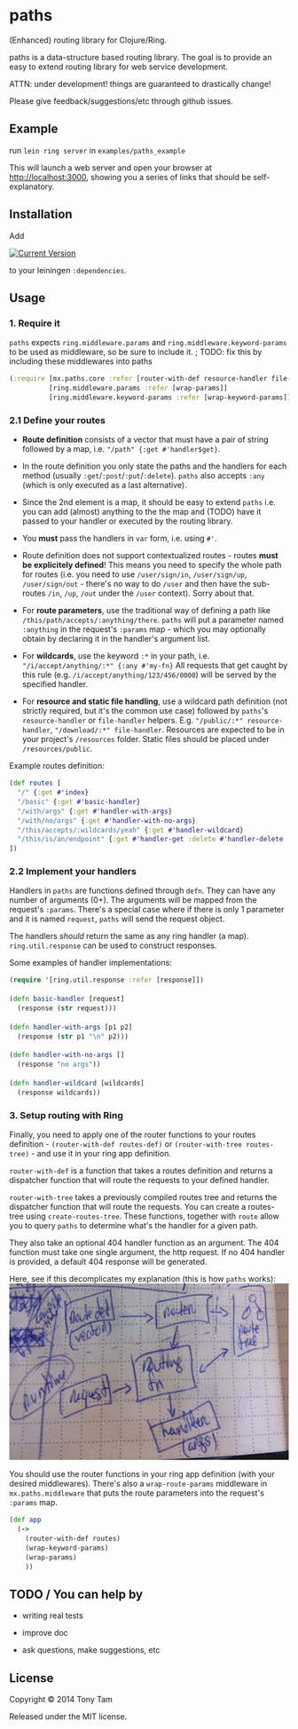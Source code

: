 # paths

(Enhanced) routing library for Clojure/Ring.

paths is a data-structure based routing library. The goal is to provide an easy to extend routing library for web service development.

ATTN: under development! things are guaranteed to drastically change!

Please give feedback/suggestions/etc through github issues.



## Example

run `lein ring server` in `examples/paths_example`

This will launch a web server and open your browser at [http://localhost:3000](http://localhost:3000), showing you a series of links that should be self-explanatory.



## Installation

Add

[![Current Version](https://clojars.org/paths/latest-version.svg)](https://clojars.org/paths)

to your leiningen `:dependencies`.



## Usage

### 1. Require it
`paths` expects `ring.middleware.params` and `ring.middleware.keyword-params` to be used as middleware, so be sure to include it. ; TODO: fix this by including these middlewares into paths

```clojure
(:require [mx.paths.core :refer [router-with-def resource-handler file-handler]]
          [ring.middleware.params :refer [wrap-params]]
          [ring.middleware.keyword-params :refer [wrap-keyword-params]])
```



### 2.1 Define your routes
- **Route definition** consists of a vector that must have a pair of string followed by a map, i.e. `"/path" {:get #'handler$get}`.

- In the route definition you only state the paths and the handlers for each method (usually `:get`/`:post`/`:put`/`:delete`). `paths` also accepts `:any` (which is only executed as a last alternative).

- Since the 2nd element is a map, it should be easy to extend `paths` i.e. you can add (almost) anything to the the map and (TODO) have it passed to your handler or executed by the routing library.

- You **must** pass the handlers in `var` form, i.e. using `#'`.

- Route definition does not support contextualized routes - routes **must be explicitely defined**! This means you need to specify the whole path for routes (i.e. you need to use `/user/sign/in`, `/user/sign/up`, `/user/sign/out` - there's no way to do `/user` and then have the sub-routes `/in`, `/up`, `/out` under the `/user` context). Sorry about that.

- For **route parameters**, use the traditional way of defining a path like `/this/path/accepts/:anything/there`. `paths` will put a parameter named `:anything` in the request's `:params` map - which you may optionally obtain by declaring it in the handler's argument list.

- For **wildcards**, use the keyword `:*` in your path, i.e. `"/i/accept/anything/:*" {:any #'my-fn}` All requests that get caught by this rule (e.g. `/i/accept/anything/123/456/0000`) will be served by the specified handler.

- For **resource and static file handling**, use a wildcard path definition (not strictly required, but it's the common use case) followed by `paths`'s `resource-handler` or `file-handler` helpers. E.g. `"/public/:*" resource-handler`, `"/download/:*" file-handler`. Resources are expected to be in your project's `/resources` folder. Static files should be placed under `/resources/public`.

Example routes definition:
```clojure
(def routes [
  "/" {:get #'index}
  "/basic" {:get #'basic-handler}
  "/with/args" {:get #'handler-with-args}
  "/with/no/args" {:get #'handler-with-no-args}
  "/this/accepts/:wildcards/yeah" {:get #'handler-wildcard}
  "/this/is/an/endpoint" {:get #'handler-get :delete #'handler-delete :post #'handler-post :put #'handler-put}
])
```

### 2.2 Implement your handlers
Handlers in `paths` are functions defined through `defn`. They can have any number of arguments (0+). The arguments will be mapped from the request's `:params`. There's a special case where if there is only 1 parameter and it is named `request`, `paths` will send the request object.

The handlers _should_ return the same as any ring handler (a map). `ring.util.response` can be used to construct responses.

Some examples of handler implementations:
```clojure
(require '[ring.util.response :refer [response]])

(defn basic-handler [request]
  (response (str request)))

(defn handler-with-args [p1 p2]
  (response (str p1 "\n" p2)))

(defn handler-with-no-args []
  (response "no args"))

(defn handler-wildcard [wildcards]
  (response wildcards))
```



### 3. Setup routing with Ring
Finally, you need to apply one of the router functions to your routes definition - `(router-with-def routes-def)` or `(router-with-tree routes-tree)` - and use it in your ring app definition.

`router-with-def` is a function that takes a routes definition and returns a dispatcher function that will route the requests to your defined handler.

`router-with-tree` takes a previously compiled routes tree and returns the dispatcher function that will route the requests. You can create a routes-tree using `create-routes-tree`. These functions, together with `route` allow you to query `paths` to determine what's the handler for a given path.

They also take an optional 404 handler function as an argument. The 404 function must take one single argument, the http request. If no 404 handler is provided, a default 404 response will be generated.

Here, see if this decomplicates my explanation (this is how `paths` works):
![How paths works](/doc/how-paths-works.jpg?raw=true)

You should use the router functions in your ring app definition (with your desired middlewares).
There's also a `wrap-route-params` middleware in `mx.paths.middleware` that puts the route parameters into the request's `:params` map.

```clojure
(def app
  (->
    (router-with-def routes)
    (wrap-keyword-params)
    (wrap-params)
    ))
```



## TODO / You can help by

- writing real tests

- improve doc

- ask questions, make suggestions, etc



## License

Copyright © 2014 Tony Tam

Released under the MIT license.
